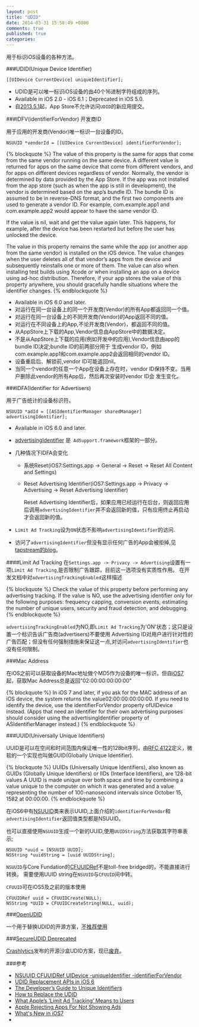 ```yaml
---
layout: post
title: "UDID"
date: 2014-03-31 15:58:49 +0800
comments: true
published: true
categories:
---
```


用于标识iOS设备的各种方法。

###UDID(Unique Device Identifier)

```
[[UIDevice CurrentDevice] uniqueIdentifier];
```
* UDID是可以唯一标识iOS设备的由40个16进制字符组成的序列。
* Available in iOS 2.0 - iOS 6.1；Deprecated in iOS 5.0.
* 自[2013.5.1](https://developer.apple.com/news/?id=3212013a)起，App Store不允许访问`UDID`的新应用提交。

###IDFV(identifierForVendor) 开发商ID

用于应用的开发商(Vendor)唯一标识一台设备的ID。

```
NSUUID *vendorId = [[UIDevice CurrentDevice] identifierForVendor];
```
{% blockquote %}
The value of this property is the same for apps that come from the same vendor running on the same device. A different value is returned for apps on the same device that come from different vendors, and for apps on different devices regardless of vendor. Normally, the vendor is determined by data provided by the App Store. If the app was not installed from the app store (such as when the app is still in development), the vendor is determined based on the app’s bundle ID. The bundle ID is assumed to be in reverse-DNS format, and the first two components are used to generate a vendor ID. For example, com.example.app1 and com.example.app2 would appear to have the same vendor ID.

If the value is nil, wait and get the value again later. This happens, for example, after the device has been restarted but before the user has unlocked the device.

The value in this property remains the same while the app (or another app from the same vendor) is installed on the iOS device. The value changes when the user deletes all of that vendor’s apps from the device and subsequently reinstalls one or more of them. The value can also when installing test builds using Xcode or when installing an app on a device using ad-hoc distribution. Therefore, if your app stores the value of this property anywhere, you should gracefully handle situations where the identifier changes.
{% endblockquote %}

* Available in iOS 6.0 and later.
* 对运行在同一台设备上的同一个开发商(Vendor)的所有App都返回同一个值。
* 对运行在同一台设备上的不同开发商(Vendor)的App返回不同的值。
* 对运行在不同设备上的App,不论开发商(Vendor)，都返回不同的值。
* 从AppStore上下载的App,Vendor信息由AppStore中的数据决定。
* 不是从AppStore上下载的应用(例如开发中的应用),Vendor信息由app的bundle ID决定;bundle ID的前两部分用于
生成vendor ID，例如com.example.app1和com.example.app2会返回相同的vendor ID。
* 设备重启后、解锁前,vendor ID可能返回nil。
* 当同一个vendor的任意一个App在设备上存在时，vendor ID保持不变。当用户删除此vendor的所有App后，然后再次安装时vendor ID会
发生变化。

###IDFA(Identifier for Advertisers)

用于广告统计的设备标识符。

```
NSUUID *adId = [[ASIdentifierManager sharedManager] advertisingIdentifier];
```

* Available in iOS 6.0 and later.
* [advertisingIdentifier](https://developer.apple.com/library/ios/documentation/AdSupport/Reference/ASIdentifierManager_Ref/ASIdentifierManager.html#//apple_ref/occ/instp/ASIdentifierManager/advertisingIdentifier)
是` AdSupport.framework`框架的一部分。
* 几种情况下IDFA会变化

  * 系统Reset(iOS7:Settings.app -> General -> Reset -> Reset All Content and Settings)
  * Reset Advertising Identifier(iOS7:Settings.app -> Privacy -> Advertising -> Reset Advertising Identifier)

    Reset Advertising Identifier后，如果应用已经运行在后台，则返回应用后调用`advertisingIdentifier`并不会返回新的值，只有应用终止再启动才会返回新的值。

* `Limit Ad Tracking`设为`ON`状态不影响`advertisingIdentifier`的访问.
*  访问了`advertisingIdentifier`但没有显示任何广告的App会被拒掉,见[tapstream的blog](http://blog.tapstream.com/post/75322632058/apple-rejecting-apps-for-not-showing-ads)。

####Limit Ad Tracking
在`Settings.app -> Privacy -> Advertising`设置有一项`Limit Ad Tracking`,是否限制广告跟踪，目前这一选项没有实质性作用。
在开发文档中对`advertisingTrackingEnabled`这样描述

{% blockquote %}
Check the value of this property before performing any advertising tracking. If the value is NO, use the advertising identifier only for the following purposes: frequency capping, conversion events, estimating the number of unique users, security and fraud detection, and debugging.
{% endblockquote %}

`advertisingTrackingEnabled`为NO,即`Limit Ad Tracking`为'ON'状态；这只是设置一个标识告诉广告商(advertisers)不要使用
Advertising ID对用户进行针对性的广告匹配；但没有任何强制措施来保证这一点,对访问`advertisingIdentifier`也没有任何限制。

###Mac Address

在iOS之前可以获取设备的Mac地址做个MD5作为设备的唯一标识，但自[iOS7](https://developer.apple.com/library/prerelease/ios/releasenotes/General/WhatsNewIniOS/Articles/iOS7.html)起，获取Mac Address总是返回"02:00:00:00:00:00"


{% blockquote %}
In iOS 7 and later, if you ask for the MAC address of an iOS device, the system returns the value02:00:00:00:00:00. If you need to identify the device, use the identifierForVendor property ofUIDevice instead. (Apps that need an identifier for their own advertising purposes should consider using the advertisingIdentifier property of ASIdentifierManager instead.)
{% endblockquote %}

###UUID(Universally Unique Identifiers)

UUID是可以在空间和时间范围内保证唯一性的128bit序列，由[RFC 4122](http://www.ietf.org/rfc/rfc4122.txt)定义，微软的一个实现也叫做GUID(Globally Unique Identifier).

{% blockquote %}
UUIDs (Universally Unique Identifiers), also known as GUIDs (Globally Unique Identifiers) or IIDs (Interface Identifiers), are 128-bit values A UUID is made unique over both space and time by combining a value unique to the computer on which it was generated and a value representing the number of 100-nanosecond intervals since October 15, 1582 at 00:00:00.
{% endblockquote %}

在iOS6中有[NSUUID](https://developer.apple.com/library/ios/documentation/Foundation/Reference/NSUUID_Class/Reference/Reference.html)类来表示UUID,上面介绍的`identifierForVendor`和`advertisingIdentifier`返回值类型都是NSUUID。

也可以直接使用`NSUUID`生成一个新的UUID,使用`UUIDString`方法获取其字符串表示;

```  
NSUUID *uuid = [NSUUID UUID];
NSString *uuidString = [uuid UUIDString];
```

`NSUUID`与Core Fundation的[CFUUIDRef](https://developer.apple.com/library/ios/documentation/CoreFoundation/Reference/CFUUIDRef/Reference/reference.html#//apple_ref/c/tdef/CFUUIDRef)不是toll-free bridged的，不能直接进行转换。
需要使用UUID string在`NSUUID`与`CFUUID`间中转。

`CFUUID`可在iOS5及之前的版本使用

```
CFUUIDRef uuid = CFUUIDCreate(NULL);
NSString *UUID = CFUUIDCreateString(NULL, uuid);
```

###[OpenUDID](https://github.com/ylechelle/OpenUDID)

一个用于替换UDID的开源方案，[不推荐使用](http://blog.appsfire.com/udid-is-dead-openudid-is-deprecated-long-live-advertisingidentifier/)

###[SecureUDID Deprecated](https://github.com/crashlytics/secureudid)

[Crashlytics](http://try.crashlytics.com/)发布的开源沙盒UDID方案，现已[废弃](http://www.secureudid.org/)。


###参考

* [NSUUID CFUUIDRef UIDevice -unique​Identifier -identifier​For​Vendor](http://nshipster.com/uuid-udid-unique-identifier/)
* [UDID Replacement APIs in iOS 6](http://oleb.net/blog/2012/09/udid-apis-in-ios-6/)
* [The Developer’s Guide to Unique Identifiers](http://www.doubleencore.com/2013/04/unique-identifiers/)
* [How to Replace the UDID](http://oleb.net/blog/2011/09/how-to-replace-the-udid/)
* [What Apple’s ‘Limit Ad Tracking’ Means to Users](http://www.doubleencore.com/2013/04/what-apples-limit-ad-tracking-feature-actually-means-to-users/)
* [Apple Rejecting Apps For Not Showing Ads](http://blog.tapstream.com/post/75322632058/apple-rejecting-apps-for-not-showing-ads)
* [What's New in iOS7](https://developer.apple.com/library/ios/releasenotes/General/WhatsNewIniOS/Articles/iOS7.html)
*
